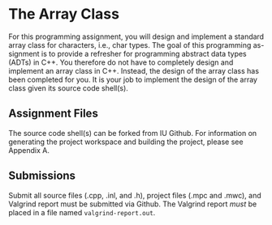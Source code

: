 The Array Class
=========================
For this programming assignment, you will design and implement a standard
array class for characters, i.e., char types. The goal of this programming
as- signment is to provide a refresher for programming abstract data types
(ADTs) in C++. You therefore do not have to completely design and implement
an array class in C++. Instead, the design of the array class has been completed
for you. It is your job to implement the design of the array class given its
source code shell(s).

Assignment Files
------------------
The source code shell(s) can be forked from IU Github. For information
on generating the project workspace and building the project, please
see Appendix A.

Submissions
------------------
Submit all source files (.cpp, .inl, and .h), project files (.mpc and .mwc),
and Valgrind report must be submitted via Github. The Valgrind report *must*
be placed in a file named ```valgrind-report.out```.
